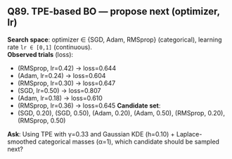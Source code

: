 ## Q89. TPE-based BO — propose next (optimizer, lr)
**Search space**: optimizer ∈ {SGD, Adam, RMSprop} (categorical), learning rate `lr ∈ [0,1]` (continuous).  
**Observed trials** (loss):
- (RMSprop, lr=0.42) → loss=0.644
- (Adam, lr=0.24) → loss=0.604
- (RMSprop, lr=0.30) → loss=0.647
- (SGD, lr=0.50) → loss=0.807
- (Adam, lr=0.18) → loss=0.610
- (RMSprop, lr=0.36) → loss=0.645
**Candidate set**:
- (SGD, 0.20), (SGD, 0.50), (Adam, 0.20), (Adam, 0.50), (RMSprop, 0.20), (RMSprop, 0.50)

**Ask**: Using TPE with γ=0.33 and Gaussian KDE (h=0.10) + Laplace-smoothed categorical masses (α=1), which candidate should be sampled next?